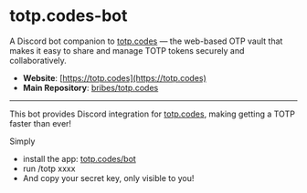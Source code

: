 # totp.codes-bot

A Discord bot companion to [totp.codes](https://totp.codes) — the web-based OTP vault that makes it easy to share and manage TOTP tokens securely and collaboratively.
- **Website**: [https://totp.codes](https://totp.codes)
- **Main Repository**: [bribes/totp.codes](https://github.com/bribes/totp.codes)

---

This bot provides Discord integration for [totp.codes](https://totp.codes), making getting a TOTP faster than ever!

Simply 
- install the app: [totp.codes/bot](https://discord.com/oauth2/authorize?client_id=1378516853399490620) 
- run /totp xxxx 
- And copy your secret key, only visible to you! 

